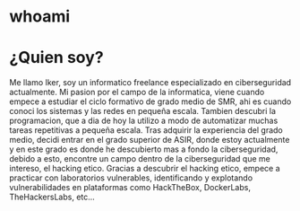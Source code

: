 # whoami

# ¿Quien soy?

Me llamo Iker, soy un informatico freelance especializado en ciberseguridad actualmente. Mi pasion por el campo de la informatica, viene cuando empece a estudiar el ciclo formativo de grado medio de SMR, ahi es cuando conoci los sistemas y las redes en pequeña escala. Tambien descubri la programacion, que a dia de hoy la utilizo a modo de automatizar muchas tareas repetitivas a pequeña escala. Tras adquirir la experiencia del grado medio, decidi entrar en el grado superior de ASIR, donde estoy actualmente y en este grado es donde he descubierto mas a fondo la ciberseguridad, debido a esto, encontre un campo dentro de la ciberseguridad que me intereso, el hacking etico. Gracias a descubrir el hacking etico, empece a practicar con laboratorios vulnerables, identificando y explotando vulnerabilidades en plataformas como HackTheBox, DockerLabs, TheHackersLabs, etc...
